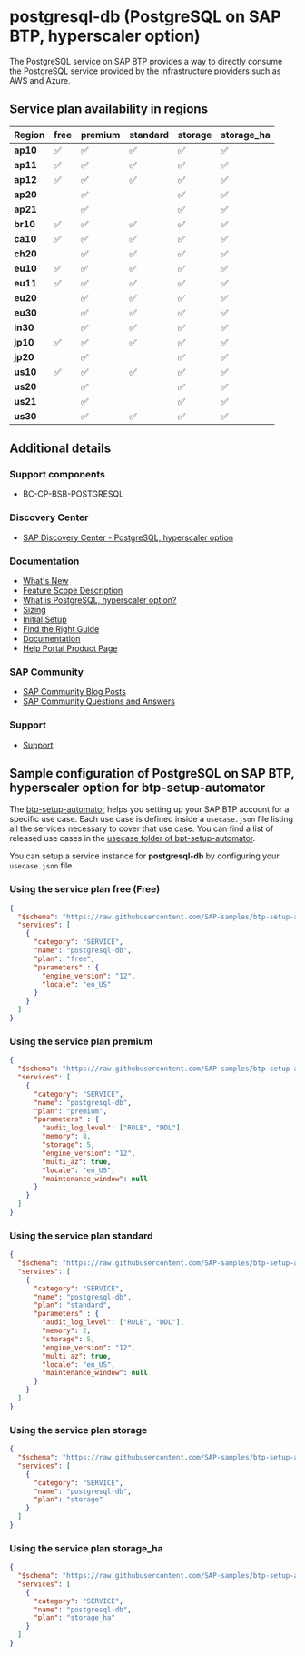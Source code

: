 # postgresql-db (PostgreSQL on SAP BTP, hyperscaler option)

The PostgreSQL service on SAP BTP provides a way to directly consume the PostgreSQL service provided by the infrastructure providers such as AWS and Azure.

## Service plan availability in regions

| Region | free | premium | standard | storage | storage_ha |
|--------|------|---------|----------|---------|------------|
|  **ap10** | ✅ | ✅ | ✅ | ✅ | ✅ |
|  **ap11** | ✅ | ✅ | ✅ | ✅ | ✅ |
|  **ap12** | ✅ | ✅ | ✅ | ✅ | ✅ |
|  **ap20** | | ✅ | | ✅ | ✅ |
|  **ap21** | | ✅ | | ✅ | ✅ |
|  **br10** | ✅ | ✅ | ✅ | ✅ | ✅ |
|  **ca10** | ✅ | ✅ | ✅ | ✅ | ✅ |
|  **ch20** | | ✅ | ✅ | ✅ | ✅ |
|  **eu10** | ✅ | ✅ | ✅ | ✅ | ✅ |
|  **eu11** | ✅ | ✅ | ✅ | ✅ | ✅ |
|  **eu20** | | ✅ | ✅ | ✅ | ✅ |
|  **eu30** | | ✅ | ✅ | ✅ | ✅ |
|  **in30** | | ✅ | ✅ | ✅ | ✅ |
|  **jp10** | ✅ | ✅ | ✅ | ✅ | ✅ |
|  **jp20** | | ✅ | | ✅ | ✅ |
|  **us10** | ✅ | ✅ | ✅ | ✅ | ✅ |
|  **us20** | | ✅ | | ✅ | ✅ |
|  **us21** | | ✅ | | ✅ | ✅ |
|  **us30** | | ✅ | ✅ | ✅ | ✅ |

## Additional details

### Support components

- BC-CP-BSB-POSTGRESQL

### Discovery Center

- [SAP Discovery Center - PostgreSQL, hyperscaler option](https://discovery-center.cloud.sap/serviceCatalog/postgresql-hyperscaler-option)

### Documentation

- [What's New](https://help.sap.com/doc/43b304f99a8145809c78f292bfc0bc58/Cloud/en-US/98bf747111574187a7c76f8ced51cfeb.html?Component=PostgreSQL&from=2019-01-01)
- [Feature Scope Description](https://help.sap.com/doc/937fff80a94e413681298439b201e5f7/)
- [What is PostgreSQL, hyperscaler option?](https://help.sap.com/viewer/b3fe3621fa4a4ed28d7bbe3d6d88f036/Cloud/en-US)
- [Sizing](https://help.sap.com/docs/BTP/b3fe3621fa4a4ed28d7bbe3d6d88f036/2d999a8d2889419b8a001502351241f2.html)
- [Initial Setup](https://help.sap.com/docs/BTP/b3fe3621fa4a4ed28d7bbe3d6d88f036/410f5d9fe86f4a91a0d4c9ab76b04373.html)
- [Find the Right Guide](https://help.sap.com/viewer/b485ef99ff9e4e778e192037316fd20e/2101/en-US/b00d2e76ea5b43ba9b626711d86d33a1.html)
- [Documentation](https://help.sap.com/docs/BTP/c92112ee69784c3383a0fb8361156a6f/b045b64925a544689dd839266a23c89b.html)
- [Help Portal Product Page](https://help.sap.com/viewer/product/PostgreSQL/Cloud/en-US)

### SAP Community

- [SAP Community Blog Posts](https://community.sap.com/search/?ct=blog&q=PostgreSQL%20on%20SAP%20BTP%2C%20hyperscaler%20option)
- [SAP Community Questions and Answers](https://community.sap.com/search/?ct=qa&q=PostgreSQL%20on%20SAP%20BTP%2C%20hyperscaler%20option)

### Support

- [Support](https://help.sap.com/docs/BTP/65de2977205c403bbc107264b8eccf4b/5dd739823b824b539eee47b7860a00be.html)

## Sample configuration of **PostgreSQL on SAP BTP, hyperscaler option** for btp-setup-automator

The [btp-setup-automator](https://github.com/SAP-samples/btp-setup-automator) helps you setting up your SAP BTP account for a specific use case. Each use case is defined inside a `usecase.json` file listing all the services necessary to cover that use case. You can find a list of released use cases in the [usecase folder of bpt-setup-automator](https://github.com/SAP-samples/btp-setup-automator/tree/main/usecases).

You can setup a service instance for **postgresql-db** by configuring your `usecase.json` file.

### Using the service plan **free** (Free)

```json
{
  "$schema": "https://raw.githubusercontent.com/SAP-samples/btp-setup-automator/main/libs/btpsa-usecase.json",
  "services": [
    {
      "category": "SERVICE",
      "name": "postgresql-db",
      "plan": "free",
      "parameters" : {
        "engine_version": "12",
        "locale": "en_US"
      }
    }
  ]
}
```

### Using the service plan **premium**

```json
{
  "$schema": "https://raw.githubusercontent.com/SAP-samples/btp-setup-automator/main/libs/btpsa-usecase.json",
  "services": [
    {
      "category": "SERVICE",
      "name": "postgresql-db",
      "plan": "premium",
      "parameters" : {
        "audit_log_level": ["ROLE", "DDL"],
        "memory": 8,
        "storage": 5,
        "engine_version": "12",
        "multi_az": true,
        "locale": "en_US",
        "maintenance_window": null
      }
    }
  ]
}
```

### Using the service plan **standard**

```json
{
  "$schema": "https://raw.githubusercontent.com/SAP-samples/btp-setup-automator/main/libs/btpsa-usecase.json",
  "services": [
    {
      "category": "SERVICE",
      "name": "postgresql-db",
      "plan": "standard",
      "parameters" : {
        "audit_log_level": ["ROLE", "DDL"],
        "memory": 2,
        "storage": 5,
        "engine_version": "12",
        "multi_az": true,
        "locale": "en_US",
        "maintenance_window": null
      }
    }
  ]
}
```

### Using the service plan **storage**

```json
{
  "$schema": "https://raw.githubusercontent.com/SAP-samples/btp-setup-automator/main/libs/btpsa-usecase.json",
  "services": [
    {
      "category": "SERVICE",
      "name": "postgresql-db",
      "plan": "storage"
    }
  ]
}
```

### Using the service plan **storage_ha**

```json
{
  "$schema": "https://raw.githubusercontent.com/SAP-samples/btp-setup-automator/main/libs/btpsa-usecase.json",
  "services": [
    {
      "category": "SERVICE",
      "name": "postgresql-db",
      "plan": "storage_ha"
    }
  ]
}
```
